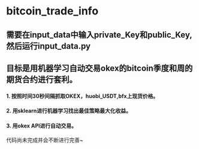 # bitcoin_trade_info
## 需要在input_data中输入private_Key和public_Key,然后运行input_data.py
## 目标是用机器学习自动交易okex的bitcoin季度和周的期货合约进行套利。
#### 1. 按照时间30秒间隔抓取OKEX，huobi_USDT,bfx上现货价格。
#### 2. 用sklearn进行机器学习找出最佳策略最大化收益。
#### 3. 用okex API进行自动交易。

代码尚未完成并会不断进行完善~
